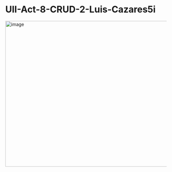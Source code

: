 # UII-Act-8-CRUD-2-Luis-Cazares5i
<img width="1825" height="454" alt="image" src="https://github.com/user-attachments/assets/ba63cb0c-21f3-4781-a776-6e237913cd9a" />
